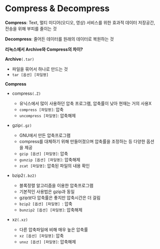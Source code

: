 # Compress & Decompress



**Compress**: Text, 멀티 미디어(오디오, 영상) 서비스를 위한 효과적 데이터 저장공간, 전송을 위해 부피를 줄이는 것

**Decompress**: 줄어든 데이터를 원래의 데이터로 복원하는 것



**리눅스에서 Archive와 Compress의 차이?**

**Archive**`(.tar)`

- 파일을 묶어서 하나로 만드는 것
- `tar [옵션] [파일명]`

**Compress**

- compress`(.Z)`

  - 유닉스에서 많이 사용하던 압축 프로그램, 압축률이 낮아 현재는 거의 사용X
  - `compress [파일명]`: 압축
  - `uncompress [파일명]`: 압축해제

- gzip`(.gz)`

  - GNU에서 만든 압축프로그램
  - compress를 대체하기 위해 만들어졌으며 압축률을 조정하는 등 다양한 옵션을 제공
  - `gzip [옵션] [파일명]`: 압축
  - `gunzip [옵션] [파일명]`: 압축해제
  - `zcat [파일명]`: 압축된 파일의 내용 확인

- bzip2`(.bz2)`

  - 블록정렬 알고리즘을 이용한 압축프로그램
  - 기본적인 사용법은 gzip과 동일
  - gzip보다 압축률은 좋지만 압축시간은 더 걸림
  - `bzip2 [옵션] [파일명] `: 압축
  - `bunzip2 [옵션] [파일명]`: 압축해제

- xz`(.xz)`

  - 다른 압축파일에 비해 매우 높은 압축률
  - `xz [옵션] [파일명]`: 압축
  - `unxz [옵션] [파일명]`: 압축해제

  